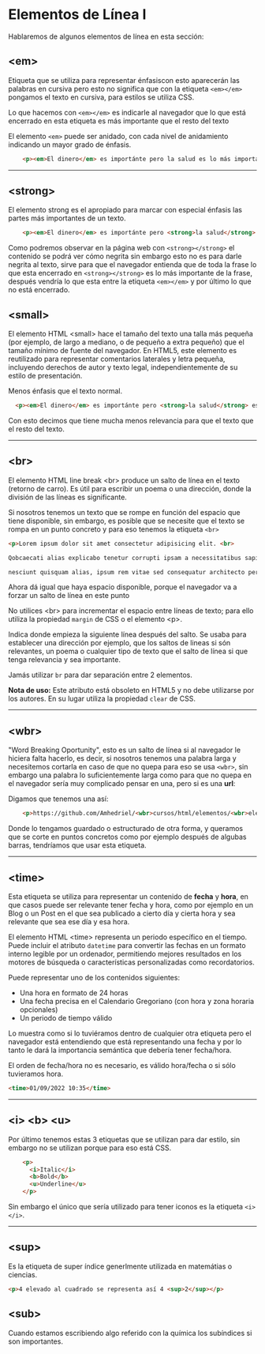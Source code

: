 # Elementos de Línea I

Hablaremos de algunos elementos de línea en esta sección:

## \<em>
Etiqueta que se utiliza para representar énfasiscon esto aparecerán las palabras en cursiva pero esto no significa que con la etiqueta `<em></em>` pongamos el texto en cursiva, para estilos se utiliza CSS.

Lo que hacemos con `<em></em>` es indicarle al navegador que lo que está encerrado en esta etiqueta es más importante que el resto del texto

El elemento ``<em>`` puede ser anidado, con cada nivel de anidamiento indicando un mayor grado de énfasis.

~~~html
    <p><em>El dinero</em> es importánte pero la salud es lo más importante</p>
~~~

---
## \<strong>

El elemento strong es el apropiado para marcar con especial énfasis las partes más importantes de un texto.

~~~html
    <p><em>El dinero</em> es importánte pero <strong>la salud</strong> es lo más importante</p>
~~~

Como podremos observar en la página web con `<strong></strong>` el contenido se podrá ver cómo negrita sin embargo esto no es para darle negrita al texto, sirve para que el navegador entienda que de toda la frase lo que esta encerrado en `<strong></strong>` es lo más importante de la frase, después vendría lo que esta entre la etiqueta `<em></em>` y por último lo que no está encerrado.

## \<small>
El elemento HTML \<small> hace el tamaño del texto una talla más pequeña (por ejemplo, de largo a mediano, o de pequeño a extra pequeño) que el tamaño mínimo de fuente del navegador. En HTML5, este elemento es reutilizado para representar comentarios laterales y letra pequeña, incluyendo derechos de autor y texto legal, independientemente de su estilo de presentación.

Menos énfasis que el texto normal.

~~~html
  <p><em>El dinero</em> es importánte pero <strong>la salud</strong> es lo más importante. <small>Saludos!</small></p>
~~~

Con esto decimos que tiene mucha menos relevancia para que el texto que el resto del texto.

---
## \<br>

El elemento HTML line break \<br> produce un salto de línea en el texto (retorno de carro). Es útil para escribir un poema o una dirección, donde la división de las líneas es significante.

Si nosotros tenemos un texto que se rompe en función del espacio que tiene disponible, sin embargo, es posible que se necesite que el texto se rompa en un punto concreto y para eso tenemos la etiqueta `<br>`

~~~html
<p>Lorem ipsum dolor sit amet consectetur adipisicing elit. <br> 

Qobcaecati alias explicabo tenetur corrupti ipsam a necessitatibus sapiente incidunt? Quos voluptates porro maiores, <br>

nesciunt quisquam alias, ipsum rem vitae sed consequatur architecto perferendis amet aliquid ea sequi cupiditate obcaecati corporis quod? Ducimus sapiente ipsa error?.</p>

~~~

Ahora dá igual que haya espacio disponible, porque el navegador va a forzar un salto de línea en este punto

No utilices \<br> para incrementar el espacio entre líneas de texto; para ello utiliza la propiedad ``margin`` de CSS o el elemento \<p>.

Indica donde empieza la siguiente línea después del salto. Se usaba para establecer una dirección por ejemplo, que los saltos de lineas si són relevantes, un poema o cualquier tipo de texto que el salto de línea si que tenga relevancia y sea importante.

Jamás utilizar `br` para dar separación entre 2 elementos.

**Nota de uso:** Este atributo está obsoleto en HTML5 y no debe utilizarse por los autores. En su lugar utiliza la propiedad `clear` de CSS.

---
## \<wbr>

"Word Breaking Oportunity", esto es un salto de línea si al navegador le hiciera falta hacerlo, es decir, si nosotros tenemos una palabra larga y necesitemos cortarla en caso de que no quepa para eso se usa `<wbr>`, sin embargo una palabra lo suficientemente larga como para que no quepa en el navegador sería muy complicado pensar en una, pero si es una **url**:

Digamos que tenemos una así:

~~~html
    <p>https://github.com/Amhedriel/<wbr>cursos/html/elementos/<wbr>elementos_de_linea?tab=overview&from=2022-09-01&to=2022-09-01</p>
~~~

Donde lo tengamos guardado o estructurado de otra forma, y queramos que se corte en puntos concretos como por ejemplo después de algubas barras, tendríamos que usar esta etiqueta.

---
## \<time>

Esta etiqueta se utiliza para representar un contenido de **fecha** y **hora**, en que casos puede ser relevante tener fecha y hora, como por ejemplo en un Blog o un Post en el que sea publicado a cierto día y cierta hora y sea relevante que sea ese día y esa hora.

El elemento HTML \<time> representa un periodo específico en el tiempo. Puede incluir el atributo ``datetime`` para convertir las fechas en un formato interno legible por un ordenador, permitiendo mejores resultados en los motores de búsqueda o características personalizadas como recordatorios.

Puede representar uno de los contenidos siguientes:

* Una hora en formato de 24 horas
* Una fecha precisa en el Calendario Gregoriano (con hora y zona horaria opcionales)
* Un periodo de tiempo válido

Lo muestra como si lo tuviéramos dentro de cualquier otra etiqueta pero el navegador está entendiendo que está representando una fecha y por lo tanto le dará la importancia semántica que debería tener fecha/hora.

El orden de fecha/hora no es necesario, es válido hora/fecha o si sólo tuvieramos hora.

~~~html
<time>01/09/2022 10:35</time>
~~~

---
## \<i> \<b> \<u>

Por último tenemos estas 3 etiquetas que se utilizan para dar estilo, sin embargo no se utilizan porque para eso está CSS.

~~~html
    <p>
      <i>Italic</i>
      <b>Bold</b>
      <u>Underline</u>
    </p>
~~~

Sin embargo el único que sería utilizado para tener iconos es la etiqueta `<i></i>`.

---

## \<sup>

Es la etiqueta de super índice generlmente utilizada en matemátias o ciencias.

~~~html
<p>4 elevado al cuadrado se representa así 4 <sup>2</sup></p>
~~~

## \<sub>

Cuando estamos escribiendo algo referido con la química los subíndices si son importantes.

